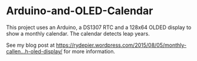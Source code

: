 # Arduino-and-OLED-Calendar
This project uses an Arduino, a DS1307 RTC and a 128x64 OLDED display to show a monthly calendar. The calendar detects leap years.

See my blog post at  https://rydepier.wordpress.com/2015/08/05/monthly-callen…h-oled-display/  for more information.
